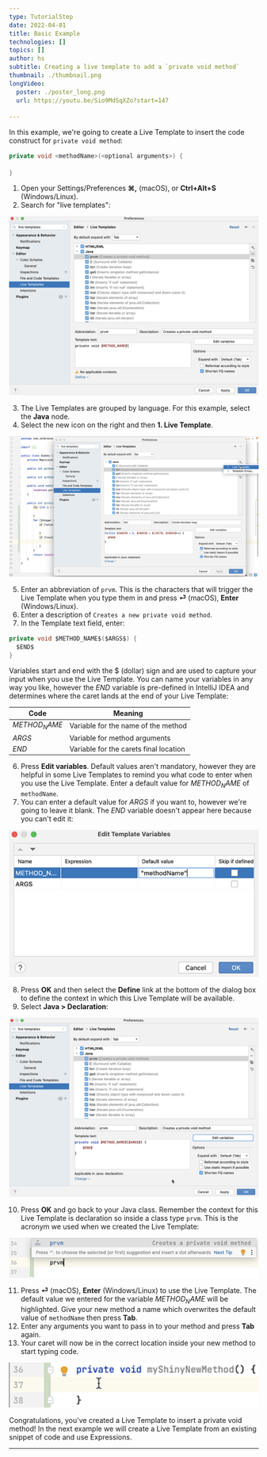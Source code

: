 ```yaml
---
type: TutorialStep
date: 2022-04-01
title: Basic Example 
technologies: []
topics: []
author: hs
subtitle: Creating a live template to add a `private void method`
thumbnail: ./thumbnail.png
longVideo:
  poster: ./poster_long.png
  url: https://youtu.be/Sio9MdSqXZo?start=147

---
```


In this example, we're going to create a Live Template to insert the code construct for `private void method`:

```java
private void <methodName>(<optional arguments>) {
  
}
```

1. Open your Settings/Preferences **⌘,** (macOS), or **Ctrl+Alt+S** (Windows/Linux).
2. Search for "live templates":

![Settings and Preferences](settings-preferences.png)

3. The Live Templates are grouped by language. For this example, select the **Java** node.
4. Select the new icon on the right and then **1. Live Template**. 

![New Live Template option](new-live-template.png)

5. Enter an abbreviation of `prvm`. This is the characters that will trigger the Live Template when you type them in and press **⏎** (macOS), **Enter** (Windows/Linux).
6. Enter a description of `Creates a new private void method`.
7. In the Template text field, enter:

```java
private void $METHOD_NAME$($ARGS$) {
  $END$
}
```

Variables start and end with the $ (dollar) sign and are used to capture your input when you use the Live Template. You can name your variables in any way you like, however the $END$ variable is pre-defined in IntelliJ IDEA and determines where the caret lands at the end of your Live Template:

| Code          | Meaning                                | 
|---------------|----------------------------------------|
| $METHOD_NAME$ | Variable for the name of the method    |
| $ARGS$        | Variable for method arguments          |
| $END$         | Variable for the carets final location |

6. Press **Edit variables**. Default values aren't mandatory, however they are helpful in some Live Templates to remind you what code to enter when you use the Live Template. Enter a default value for $METHOD_NAME$ of `methodName`.
7. You can enter a default value for $ARGS$ if you want to, however we're going to leave it blank. The $END$ variable doesn't appear here because you can't edit it:

![Edit variables](edit-template-variables.png)

8. Press **OK** and then select the **Define** link at the bottom of the dialog box to define the context in which this Live Template will be available.
9. Select **Java > Declaration**:

![Code for basic live template example](basic-example.png)

10. Press **OK** and go back to your Java class. Remember the context for this Live Template is declaration so inside a class type `prvm`. This is the acronym we used when we created the Live Template:

![Invoking the private void method live template](prvm.png)

11. Press **⏎** (macOS), **Enter** (Windows/Linux) to use the Live Template. The default value we entered for the variable $METHOD_NAME$ will be highlighted. Give your new method a name which overwrites the default value of `methodName` then press **Tab**. 
12. Enter any arguments you want to pass in to your method and press **Tab** again. 
13. Your caret will now be in the correct location inside your new method to start typing code. 

![Private void method declaration](private-void-method.png)

Congratulations, you've created a Live Template to insert a private void method! In the next example we will create a Live Template from an existing snippet of code and use Expressions.

---